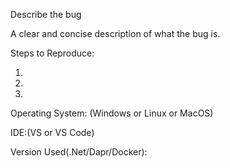 Describe the bug

A clear and concise description of what the bug is.


Steps to Reproduce:

  1.
  
  2.
  
  3.
  
Operating System: (Windows or Linux or MacOS)

IDE:(VS or VS Code)

Version Used(.Net/Dapr/Docker):

  
